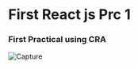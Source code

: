 # First React js Prc 1

### First Practical using CRA
![Capture](https://user-images.githubusercontent.com/95664711/151928865-fb193a6f-a5e3-427f-92c5-d2fe343685ee.PNG)

